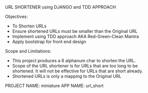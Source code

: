 URL SHORTENER using DJANGO and TDD APPROACH

Objectives:
- To Shorten URLs
- Ensure shortened URLs must be smaller than the Original URL
- Implement using TDD approach AKA Red-Green-Clean Mantra
- Apply bootstrap for front end design

Scope and Limitations:
- This project produces a 6 alphanum char to shorten the URL.
- Scope of the URL shortener is for URLs that are too long to be shortened. It will not be effective for URLs that are short already.
- Shortened URLs is only a mapping to the Original URL

PROJECT NAME: miniature
APP NAME: url_short
